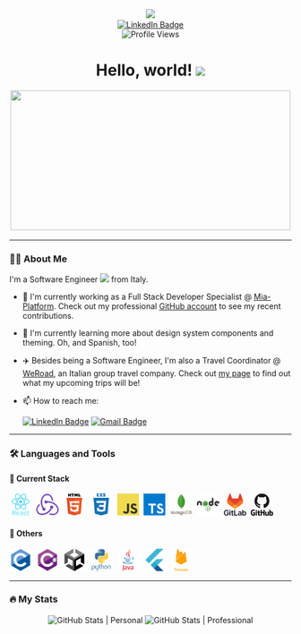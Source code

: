 <div id="header" align="center">
  <img src="https://media.giphy.com/media/v1.Y2lkPTc5MGI3NjExZ3VmaXd0eTJ5bW5xeGd6bDVpMDc2ZGgxNHRrazRydWplZHJjYjJsbiZlcD12MV9pbnRlcm5hbF9naWZfYnlfaWQmY3Q9Zw/QDjpIL6oNCVZ4qzGs7/giphy.gif" width="150" />
  <div id="badges">
    <a href="https://www.linkedin.com/in/riccardo-corona">
      <img src="https://img.shields.io/badge/LinkedIn-blue?style=for-the-badge&logo=linkedin&logoColor=white" alt="LinkedIn Badge" />
    </a>
  </div>
  <img src="https://komarev.com/ghpvc/?username=Wolverick1996&style=flat-square&color=blue" alt="Profile Views" />
  <h1>
    Hello, world!
    <img src="https://media.giphy.com/media/hvRJCLFzcasrR4ia7z/giphy.gif" width="30" />
  </h1>
</div>

<div align="center">
  <img src="https://media.giphy.com/media/v1.Y2lkPTc5MGI3NjExdWJkZ21pcTQ4dHRxZzg5djVwYTJ3cG9wcWkycXNzNmJzNnMyenhuaSZlcD12MV9pbnRlcm5hbF9naWZfYnlfaWQmY3Q9Zw/QNFhOolVeCzPQ2Mx85/giphy.gif" width="500" height="250" />
</div>

---

### 👨‍💻 About Me

I'm a Software Engineer <img src="https://media.giphy.com/media/WUlplcMpOCEmTGBtBW/giphy.gif" width="30"> from Italy.

- 🔭 I'm currently working as a Full Stack Developer Specialist @ [Mia-Platform](https://mia-platform.eu).
  Check out my professional [GitHub account](https://github.com/RiccardoCorona-MiaPlatform) to see my recent contributions.
- 🌱 I'm currently learning more about design system components and theming. Oh, and Spanish, too!
- ✈️ Besides being a Software Engineer, I'm also a Travel Coordinator @ [WeRoad](https://www.weroad.it), an Italian group travel company.
  Check out [my page](https://www.weroad.it/coordinatori/riccardo-corona) to find out what my upcoming trips will be!
- 📫 How to reach me:

  [![LinkedIn Badge](https://img.shields.io/badge/LinkedIn-0077B5?style=flat&logo=LinkedIn&logoColor=white)](https://www.linkedin.com/in/riccardo-corona)
  [![Gmail Badge](https://img.shields.io/badge/Gmail-D14836?style=flat&logo=Gmail&logoColor=white)](mailto:corona.riccardo96@gmail.com)

---

### 🛠️ Languages and Tools

#### 🔋 Current Stack

<div>
  <img src="https://github.com/devicons/devicon/blob/master/icons/react/react-original-wordmark.svg" title="React" alt="React" width="40" height="40" />&nbsp;
  <img src="https://github.com/devicons/devicon/blob/master/icons/redux/redux-original.svg" title="Redux" alt="Redux " width="40" height="40" />&nbsp;
  <img src="https://github.com/devicons/devicon/blob/master/icons/html5/html5-original-wordmark.svg" title="HTML5" alt="HTML" width="40" height="40" />&nbsp;
  <img src="https://github.com/devicons/devicon/blob/master/icons/css3/css3-plain-wordmark.svg"  title="CSS3" alt="CSS" width="40" height="40" />&nbsp;
  <img src="https://github.com/devicons/devicon/blob/master/icons/javascript/javascript-original.svg" title="JavaScript" alt="JavaScript" width="40" height="40" />&nbsp;
  <img src="https://github.com/devicons/devicon/blob/master/icons/typescript/typescript-original.svg" title="TypeScript" alt="TypeScript" width="40" height="40" />&nbsp;
  <img src="https://github.com/devicons/devicon/blob/master/icons/mongodb/mongodb-original-wordmark.svg" title="MongoDB" alt="MongoDB" width="40" height="40" />&nbsp;
  <img src="https://github.com/devicons/devicon/blob/master/icons/nodejs/nodejs-original-wordmark.svg" title="NodeJS" alt="NodeJS" width="40" height="40" />&nbsp;
  <img src="https://github.com/devicons/devicon/blob/master/icons/gitlab/gitlab-original-wordmark.svg" title="GitLab" alt="GitLab" width="40" height="40" />&nbsp;
  <img src="https://github.com/devicons/devicon/blob/master/icons/github/github-original-wordmark.svg" title="GitHub" alt="GitHub" width="40" height="40" />
</div>

#### 🧰 Others

<div>
  <img src="https://github.com/devicons/devicon/blob/master/icons/c/c-original.svg" title="C" alt="C" width="40" height="40" />&nbsp;
  <img src="https://github.com/devicons/devicon/blob/master/icons/csharp/csharp-original.svg" title="C#" alt="C#" width="40" height="40" />&nbsp;
  <img src="https://github.com/devicons/devicon/blob/master/icons/unity/unity-original.svg" title="Unity" alt="Unity" width="40" height="40" />&nbsp;
  <img src="https://github.com/devicons/devicon/blob/master/icons/python/python-original-wordmark.svg" title="Python" alt="Python" width="40" height="40" />&nbsp;
  <img src="https://github.com/devicons/devicon/blob/master/icons/java/java-original-wordmark.svg" title="Java" alt="Java" width="40" height="40" />&nbsp;
  <img src="https://github.com/devicons/devicon/blob/master/icons/flutter/flutter-original.svg" title="Flutter" alt="Flutter" width="40" height="40" />&nbsp;
  <img src="https://github.com/devicons/devicon/blob/master/icons/firebase/firebase-plain-wordmark.svg" title="Firebase" alt="Firebase" width="40" height="40" />
</div>

---

### 🔥 My Stats

<div align="center">
  <img align="center" src="https://wolverick1996-git-master-riccardos-projects-217bcb44.vercel.app/api?username=Wolverick1996&hide_border=true&theme=ayu-mirage&card_width=400&rank_icon=github&show_icons=true&include_all_commits=true&custom_title=GitHub%20Stats%20|%20Personal&show=reviews,discussions_started,discussions_answered,prs_merged" title="GitHub Stats | Personal" alt="GitHub Stats | Personal" />
  <img align="center" src="https://github-readme-stats-git-master-riccardos-projects-3fbdb6cd.vercel.app/api?username=RiccardoCorona-MiaPlatform&hide_border=true&theme=catppuccin_mocha&card_width=400&rank_icon=github&show_icons=true&include_all_commits=true&custom_title=GitHub%20Stats%20|%20Professional&show=reviews,discussions_started,discussions_answered,prs_merged" title="GitHub Stats | Professional" alt="GitHub Stats | Professional" />
</div>

<!--
**Wolverick1996/Wolverick1996** is a ✨ _special_ ✨ repository because its `README.md` (this file) appears on your GitHub profile.

Here are some ideas to get you started:

- 🔭 I’m currently working on ...
- 🌱 I’m currently learning ...
- 👯 I’m looking to collaborate on ...
- 🤔 I’m looking for help with ...
- 💬 Ask me about ...
- 📫 How to reach me: ...
- 😄 Pronouns: ...
- ⚡ Fun fact: ...
-->
